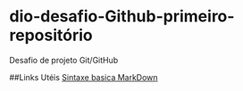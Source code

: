 # dio-desafio-Github-primeiro-repositório
Desafio de projeto Git/GitHub

##Links Utéis
[Sintaxe basica MarkDown](https://www.markdownguide.org/basic-syntax/)
